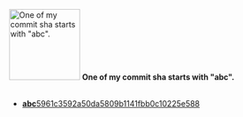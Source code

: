 <img src="https://github.com/my-badges/my-badges/blob/main/src/all-badges/abc-commit/abc-commit.png?raw=true" alt="One of my commit sha starts with &quot;abc&quot;." title="One of my commit sha starts with &quot;abc&quot;." width="128">
<strong>One of my commit sha starts with &quot;abc&quot;.</strong>
<br><br>

- <a href="https://github.com/sindresorhus/tslint-xo/commit/abc5961c3592a50da5809b1141fbb0c10225e588"><strong>abc</strong>5961c3592a50da5809b1141fbb0c10225e588</a>